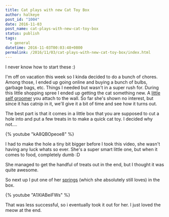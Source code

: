 ```yaml
---
title: Cat plays with new Cat Toy Box
author: halkeye
post_id: "1004"
date: 2016-11-03
post_name: cat-plays-with-new-cat-toy-box
status: publish
tags:
  - general
datetime: 2016-11-03T00:03:48+0800
permalink: /2016/11/03/cat-plays-with-new-cat-toy-box/index.html
---
```


I never know how to start these :)

I'm off on vacation this week so I kinda decided to do a bunch of chores. Among those, I ended up going online and buying a bunch of bulbs, garbage bags, etc. Things I needed but wasn't in a super rush for. During this little shopping spree I ended up getting the cat something new. A [little self groomer](https://www.amazon.ca/gp/product/B00D3NI2PG) you attach to the wall. So far she's shown no interest, but since it has catnip in it, we'll give it a bit of time and see how it turns out.

The best part is that it comes in a little box that you are supposed to cut a hole into and put a few treats in to make a quick cat toy. I decided why not....

{% youtube "kA8QBOpeoe8" %}

I had to make the hole a tiny bit bigger before I took this video, she wasn't having any luck whats so ever. She's a super smart little one, but when it comes to food, completely dumb :D

She managed to get the handful of treats out in the end, but I thought it was quite awesome.

So next up I put one of her [springs](/2016/01/06/cat-2/) (which she absolutely still loves) in the box.

{% youtube "A1XlABeiFWs" %}

That was less successful, so i eventually took it out for her. I just loved the meow at the end.

